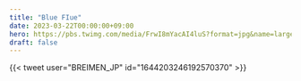 ```yaml
---
title: "Blue FIue"
date: 2023-03-22T00:00:00+09:00
hero: https://pbs.twimg.com/media/FrwI8mYacAI4luS?format=jpg&name=large
draft: false
---
```


{{< tweet user="BREIMEN_JP" id="1644203246192570370" >}}
